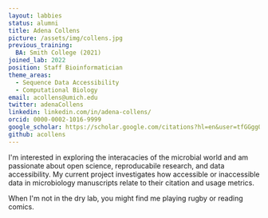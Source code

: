 ```yaml
---
layout: labbies
status: alumni
title: Adena Collens
picture: /assets/img/collens.jpg
previous_training:
  BA: Smith College (2021)
joined_lab: 2022
position: Staff Bioinformatician 
theme_areas:
  - Sequence Data Accessibility
  - Computational Biology
email: acollens@umich.edu  
twitter: adenaCollens
linkedin: linkedin.com/in/adena-collens/
orcid: 0000-0002-1016-9999
google_scholar: https://scholar.google.com/citations?hl=en&user=tfGGggQAAAAJ&view_op=list_works&gmla=AJsN-F7IqWrYwB5fh6FGcu7lgPkNUqwhVPtuwEM78XR-InKB0KGxyAy_9LAURJQjk4GnD2EsyNnsQkrEGh6k-aqcfRZGr5iLnhZaoE-ln73B8SzfgxBYiKY
github: acollens 
---
```


I'm interested in exploring the interacacies of the microbial world and am passionate about open science, reproducabile research, and data accessibility. My current project investigates how accessible or inaccessible data in microbiology manuscripts relate to their citation and usage metrics.  

When I'm not in the dry lab, you might find me playing rugby or reading comics. 
